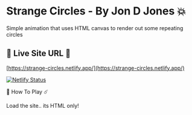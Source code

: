 # Strange Circles - By Jon D Jones 💥

Simple animation that uses HTML canvas to render out some repeating circles

## 👻 Live Site URL 👺

[https://strange-circles.netlify.app/](https://strange-circles.netlify.app/)

[![Netlify Status](https://api.netlify.com/api/v1/badges/edbd5259-d7b2-48d7-b2ac-d5b29f49b161/deploy-status)](https://app.netlify.com/sites/strange-circles/deploys)

👾 How To Play ☄️

Load the site.. its HTML only!
